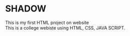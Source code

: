 # SHADOW
This is my first HTML project on website <br>
This is a college webiste using HTML, CSS, JAVA SCRIPT.<br>